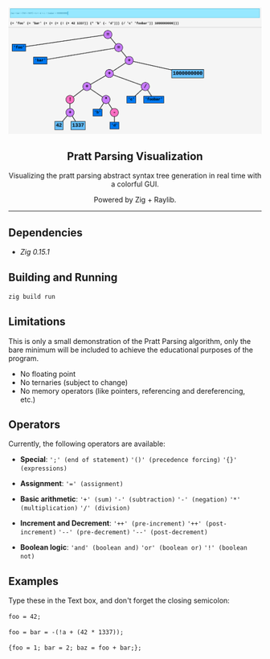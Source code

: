 <div align=center>
  <picture>
    <img src="./data/demo.png" alt="Demo">
  </picture>
  <h2>Pratt Parsing Visualization</h2>

  Visualizing the pratt parsing abstract syntax tree generation in real time with a colorful GUI.

  Powered by Zig + Raylib.
</div>

---

## Dependencies
* *Zig 0.15.1*

## Building and Running
```sh
zig build run
```

## Limitations
This is only a small demonstration of the Pratt Parsing algorithm, only the bare minimum will be included to achieve the educational purposes of the program.

* No floating point
* No ternaries (subject to change)
* No memory operators (like pointers, referencing and dereferencing, etc.)

## Operators
Currently, the following operators are available:

* **Special**: `';' (end of statement)` `'()' (precedence forcing)` `'{}' (expressions)`

* **Assignment**: `'=' (assignment)`

* **Basic arithmetic**: `'+' (sum)` `'-' (subtraction)` `'-' (negation)` `'*' (multiplication)` `'/' (division)`

* **Increment and Decrement**: `'++' (pre-increment)` `'++' (post-increment)` `'--' (pre-decrement)` `'--' (post-decrement)`

* **Boolean logic**: `'and' (boolean and)` `'or' (boolean or)` `'!' (boolean not)`

## Examples
Type these in the Text box, and don't forget the closing semicolon:

`foo = 42;`

`foo = bar = -(!a + (42 * 1337));`

`{foo = 1; bar = 2; baz = foo + bar;};`

